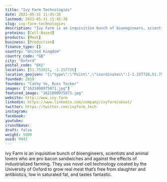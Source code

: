 ```yaml
---
title: "Ivy Farm Technologies"
date: 2021-05-31 11:45:38
lastmod: 2021-05-31 11:45:38
slug: ivy-farm-technologies
description: "Ivy Farm is an inquisitive bunch of bioengineers, scientists and animal lovers who are pro bacon sandwiches and against the effects of industrialized farming. They use novel cell technology created by the University of Oxford to grow real meat that’s free from slaughter and antibiotics, low in saturated fat, and tastes fantastic."
proteins: [Cell-Based]
products: [Meat]
business: [Production]
finance_type: []
country: "United Kingdom"
country_code: "GB"
city: "Oxford"
postal_code: "OX1"
location: [51.752021, -1.257726]
location_geojson: "{\"type\":\"Point\",\"coordinates\":[-1.257726,51.752021]}"
founded: 2019
founders: "Cathy Ye, Russ Tucker"
images: ["1621008975071.jpg"]
featured_image: "1621008975071.jpg"
website: http://www.ivy.farm
linkedin: https://www.linkedin.com/company/ivyfarm/about/
twitter: https://twitter.com/ivyfarm_tech
instagram: 
facebook: 
youtube: 
crunchbase: 
draft: false
weight: 5000
uuid: 9042
---
```

Ivy Farm is an inquisitive bunch of bioengineers, scientists and animal lovers who are pro bacon sandwiches and against the effects of industrialized farming. They use novel cell technology created by the University of Oxford to grow real meat that’s free from slaughter and antibiotics, low in saturated fat, and tastes fantastic.
